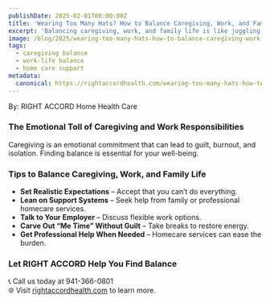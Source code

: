 ```yaml
---
publishDate: 2025-02-01T00:00:00Z
title: 'Wearing Too Many Hats? How to Balance Caregiving, Work, and Family Life'
excerpt: 'Balancing caregiving, work, and family life is like juggling glass balls—each one fragile, precious, and demanding your attention. Many family caregivers struggle with this impossible balancing act, but you don’t have to do it alone.'
image: /blog/2025/wearing-too-many-hats-how-to-balance-caregiving-work-and-family-life.png
tags:
  - caregiving balance
  - work-life balance
  - home care support
metadata:
  canonical: https://rightaccordhealth.com/wearing-too-many-hats-how-to-balance-caregiving-work-and-family-life
---
```


By: RIGHT ACCORD Home Health Care

### The Emotional Toll of Caregiving and Work Responsibilities

Caregiving is an emotional commitment that can lead to guilt, burnout, and isolation. Finding balance is essential for your well-being.

### Tips to Balance Caregiving, Work, and Family Life

- **Set Realistic Expectations** – Accept that you can’t do everything.  
- **Lean on Support Systems** – Seek help from family or professional homecare services.  
- **Talk to Your Employer** – Discuss flexible work options.  
- **Carve Out “Me Time” Without Guilt** – Take breaks to restore energy.  
- **Get Professional Help When Needed** – Homecare services can ease the burden.

### Let RIGHT ACCORD Help You Find Balance

📞 Call us today at 941-366-0801  
🌐 Visit [rightaccordhealth.com](https://rightaccordhealth.com) to learn more.
